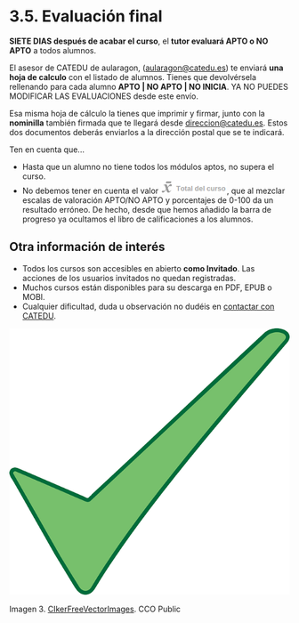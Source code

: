 
# 3.5. Evaluación final

**SIETE DIAS después de acabar el curso**, el **tutor evaluará APTO o NO APTO** a todos alumnos.

El asesor de CATEDU de aularagon, ([aularagon@catedu.es](mailto:aularagon@catedu.es)) te enviará **una hoja de calculo** con el listado de alumnos. Tienes que devolvérsela rellenando para cada alumno **APTO | NO APTO | NO INICIA**. YA NO PUEDES MODIFICAR LAS EVALUACIONES desde este envío.

Esa misma hoja de cálculo la tienes que imprimir y firmar, junto con la **nominilla** también firmada que te llegará desde [direccion@catedu.es](mailto:direccion@catedu.es). Estos dos documentos deberás enviarlos a la dirección postal que se te indicará.

Ten en cuenta que...

* Hasta que un alumno no tiene todos los módulos aptos, no supera el curso.
* No debemos tener en cuenta el valor ![](img/Total_del_curso.png), que al mezclar escalas de valoración APTO/NO APTO y porcentajes de 0-100 da un resultado erróneo. De hecho, desde que hemos añadido la barra de progreso ya ocultamos el libro de calificaciones a los alumnos.

## Otra información de interés

* Todos los cursos son accesibles en abierto **como Invitado**. Las acciones de los usuarios invitados no quedan registradas.
* Muchos cursos están disponibles para su descarga en PDF, EPUB o MOBI.
* Cualquier dificultad, duda u observación no dudéis en [contactar con CATEDU](http://soporte.catedu.es/).

![](img/ticks-39830_640.png)

Imagen 3. [CIkerFreeVectorImages](https://pixabay.com/es/garrapatas-mark-verde-derecho-39830/). CCO Public 
